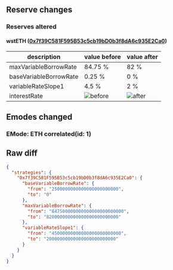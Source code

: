 ## Reserve changes

### Reserves altered

#### wstETH ([0x7f39C581F595B53c5cb19bD0b3f8dA6c935E2Ca0](https://etherscan.io/address/0x7f39C581F595B53c5cb19bD0b3f8dA6c935E2Ca0))

| description | value before | value after |
| --- | --- | --- |
| maxVariableBorrowRate | 84.75 % | 82 % |
| baseVariableBorrowRate | 0.25 % | 0 % |
| variableRateSlope1 | 4.5 % | 2 % |
| interestRate | ![before](https://dash.onaave.com/api/static?variableRateSlope1=45000000000000000000000000&variableRateSlope2=800000000000000000000000000&optimalUsageRatio=450000000000000000000000000&baseVariableBorrowRate=2500000000000000000000000&maxVariableBorrowRate=847500000000000000000000000) | ![after](https://dash.onaave.com/api/static?variableRateSlope1=20000000000000000000000000&variableRateSlope2=800000000000000000000000000&optimalUsageRatio=450000000000000000000000000&baseVariableBorrowRate=0&maxVariableBorrowRate=820000000000000000000000000) |

## Emodes changed

### EMode: ETH correlated(id: 1)



## Raw diff

```json
{
  "strategies": {
    "0x7f39C581F595B53c5cb19bD0b3f8dA6c935E2Ca0": {
      "baseVariableBorrowRate": {
        "from": "2500000000000000000000000",
        "to": "0"
      },
      "maxVariableBorrowRate": {
        "from": "847500000000000000000000000",
        "to": "820000000000000000000000000"
      },
      "variableRateSlope1": {
        "from": "45000000000000000000000000",
        "to": "20000000000000000000000000"
      }
    }
  }
}
```